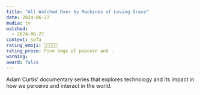 ```yaml
---
title: "All Watched Over by Machines of Loving Grace"
date: 2024-06-27
media: tv
watched:
  - 2024-06-27
context: sofa
rating_emoji: 🍿🍿🍿🍿🍿
rating_prose: Five bags of popcorn and .
warning:
award: false
---
```


Adam Curtis’ documentary series that explores technology and its impact in how we perceive and interact in the world.
